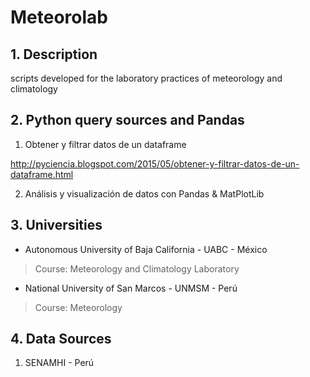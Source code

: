 # Meteorolab

## 1. Description

scripts developed for the laboratory practices of meteorology and climatology


## 2. Python query sources and Pandas

1. Obtener y filtrar datos de un dataframe

http://pyciencia.blogspot.com/2015/05/obtener-y-filtrar-datos-de-un-dataframe.html

2. Análisis y visualización de datos con Pandas & MatPlotLib

## 3. Universities

- Autonomous University of Baja California - UABC - México
> Course: Meteorology and Climatology Laboratory

- National University of San Marcos - UNMSM - Perú
> Course: Meteorology

## 4. Data Sources

1. SENAMHI - Perú
